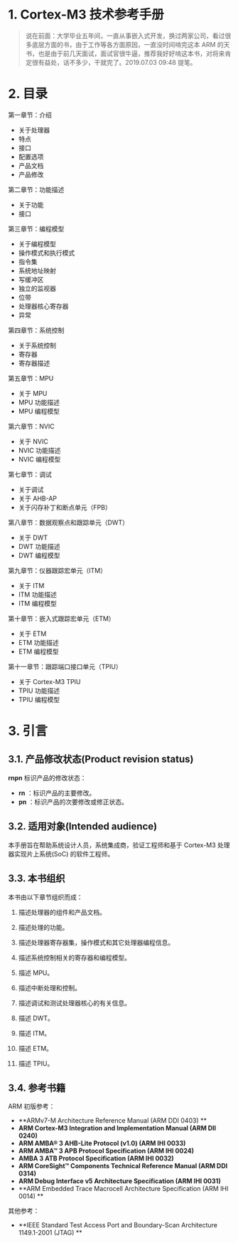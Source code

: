 # 1. Cortex-M3 技术参考手册

> 说在前面：大学毕业五年间，一直从事嵌入式开发，换过两家公司，看过很多底层方面的书，由于工作等各方面原因，一直没时间啃完这本 ARM 的天书，也是由于前几天面试，面试官很牛逼，推荐我好好啃这本书，对将来肯定很有益处，话不多少，干就完了。2019.07.03 09:48 提笔。



# 2. 目录

第一章节：介绍

- 关于处理器
- 特点
- 接口
- 配置选项
- 产品文档
- 产品修改

第二章节：功能描述

- 关于功能
- 接口

第三章节：编程模型

- 关于编程模型
- 操作模式和执行模式
- 指令集
- 系统地址映射
- 写缓冲区
- 独立的监视器
- 位带
- 处理器核心寄存器
- 异常

第四章节：系统控制

- 关于系统控制
- 寄存器
- 寄存器描述

第五章节：MPU

- 关于 MPU
- MPU 功能描述
- MPU 编程模型

第六章节：NVIC

- 关于 NVIC
- NVIC 功能描述
- NVIC 编程模型

第七章节：调试

- 关于调试
- 关于 AHB-AP
- 关于闪存补丁和断点单元（FPB）

第八章节：数据观察点和跟踪单元（DWT）

- 关于 DWT
- DWT 功能描述
- DWT 编程模型

第九章节：仪器跟踪宏单元（ITM）

- 关于 ITM
- ITM 功能描述
- ITM 编程模型

第十章节：嵌入式跟踪宏单元（ETM）

- 关于 ETM
- ETM 功能描述
- ETM 编程模型

第十一章节：跟踪端口接口单元（TPIU）

- 关于 Cortex-M3 TPIU
- TPIU 功能描述
- TPIU 编程模型





# 3. 引言

## 3.1. 产品修改状态(Product revision status)

**rnpn** 标识产品的修改状态：

- **rn** ：标识产品的主要修改。
- **pn** ：标识产品的次要修改或修正状态。



## 3.2. 适用对象(Intended audience)

  本手册旨在帮助系统设计人员，系统集成商，验证工程师和基于 Cortex-M3 处理器实现片上系统(SoC) 的软件工程师。



## 3.3. 本书组织

本书由以下章节组织而成：

1. 描述处理器的组件和产品文档。

2. 描述处理的功能。

3. 描述处理器寄存器集，操作模式和其它处理器编程信息。

4. 描述系统控制相关的寄存器和编程模型。

5. 描述 MPU。

6. 描述中断处理和控制。

7. 描述调试和测试处理器核心的有关信息。

8. 描述 DWT。

9. 描述 ITM。

10. 描述 ETM。

11. 描述 TPIU。

    

## 3.4. 参考书籍

ARM 初版参考：

- **ARMv7-M Architecture Reference Manual (ARM DDI 0403) **
- **ARM Cortex-M3 Integration and Implementation Manual (ARM DII 0240)**
- **ARM AMBA® 3 AHB-Lite Protocol (v1.0) (ARM IHI 0033)**
- **ARM AMBA™ 3 APB Protocol Specification (ARM IHI 0024)**
- **AMBA 3 ATB Protocol Specification (ARM IHI 0032)**
- **ARM CoreSight™ Components Technical Reference Manual (ARM DDI 0314)**
- **ARM Debug Interface v5 Architecture Specification (ARM IHI 0031)**
- **ARM Embedded Trace Macrocell Architecture Specification (ARM IHI 0014) **

其他参考：

- **IEEE Standard Test Access Port and Boundary-Scan Architecture 1149.1-2001 (JTAG) **

